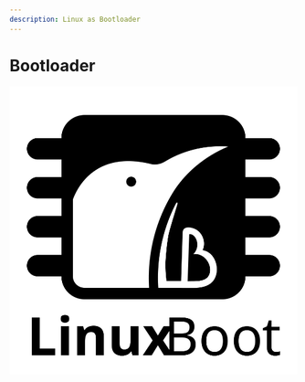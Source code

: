 ```yaml
---
description: Linux as Bootloader
---
```


# Bootloader

![](../.gitbook/assets/linux_logo_black.svg)



